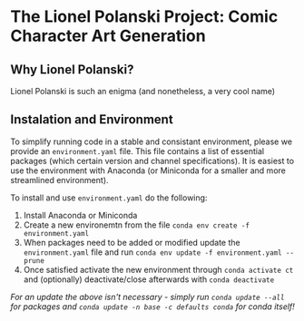 # The Lionel Polanski Project: Comic Character Art Generation
## Why Lionel Polanski?
Lionel Polanski is such an enigma (and nonetheless, a very cool name)

## Instalation and Environment
To simplify running code in a stable and consistant environment, please we provide an `environment.yaml` file.
This file contains a list of essential packages (which certain version and channel specifications).
It is easiest to use the environment with Anaconda (or Miniconda for a smaller and more streamlined environment).


To install and use `environment.yaml` do the following:
1. Install Anaconda or Miniconda
2. Create a new environemtn from the file `conda env create -f environment.yaml`
3. When packages need to be added or modified update the `environment.yaml` file and run `conda env update -f environment.yaml --prune`
4. Once satisfied activate the new environment through `conda activate ct` and (optionally) deactivate/close afterwards with `conda deactivate`

*For an update the above isn't necessary - simply run `conda update --all` for packages and `conda update -n base -c defaults conda` for conda itself!*
